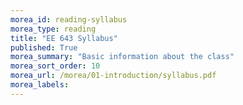 ```yaml
---
morea_id: reading-syllabus
morea_type: reading
title: "EE 643 Syllabus"
published: True
morea_summary: "Basic information about the class"
morea_sort_order: 10
morea_url: /morea/01-introduction/syllabus.pdf
morea_labels: 
---
```

